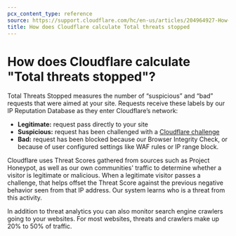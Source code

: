 ```yaml
---
pcx_content_type: reference
source: https://support.cloudflare.com/hc/en-us/articles/204964927-How-does-Cloudflare-calculate-Total-threats-stopped-
title: How does Cloudflare calculate Total threats stopped
---
```


# How does Cloudflare calculate "Total threats stopped"?

Total Threats Stopped measures the number of “suspicious” and “bad” requests that were aimed at your site. Requests receive these labels by our IP Reputation Database as they enter Cloudflare’s network:

-   **Legitimate:** request pass directly to your site
-   **Suspicious:** request has been challenged with a [Cloudflare challenge](/fundamentals/get-started/concepts/cloudflare-challenges/)
-   **Bad:** request has been blocked because our Browser Integrity Check, or because of user configured settings like WAF rules or IP range block.

Cloudflare uses Threat Scores gathered from sources such as Project Honeypot, as well as our own communities' traffic to determine whether a visitor is legitimate or malicious. When a legitimate visitor passes a challenge, that helps offset the Threat Score against the previous negative behavior seen from that IP address. Our system learns who is a threat from this activity.

In addition to threat analytics you can also monitor search engine crawlers going to your websites. For most websites, threats and crawlers make up 20% to 50% of traffic.
